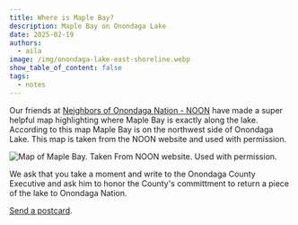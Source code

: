 ```yaml
---
title: Where is Maple Bay?
description: Maple Bay on Onondaga Lake
date: 2025-02-19
authors:
  - aila
image: /img/onondaga-lake-east-shoreline.webp
show_table_of_content: false
tags:
  - notes
---
```

Our friends at [Neighbors of Onondaga Nation - NOON](https://peacecouncil.net/noon/home/) have made a super helpful map highlighting where Maple Bay is exactly along the lake. According to this map Maple Bay is on the northwest side of Onondaga Lake. This map is taken from the NOON website and used with permission.

![Map of Maple Bay. Taken From NOON website. Used with permission.](/img/noon-OnondagaLake-MapleBay4website.jpg)

We ask that you take a moment and write to the Onondaga County Executive and ask him to honor the County's committment to return a piece of the lake to Onondaga Nation. 

[Send a postcard](https://actionnetwork.org/letters/return-maple-bay-to-the-onondaga-nation?source=direct_link&).

